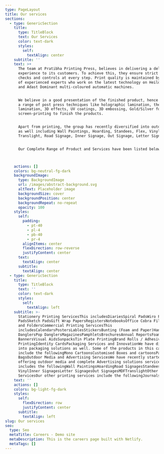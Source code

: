 ```yaml
---
type: PageLayout
title: Our services
sections:
  - type: GenericSection
    title:
      type: TitleBlock
      text: Our Services
      color: text-dark
      styles:
        self:
          textAlign: center
    subtitle: ''
    text: >+
      The team at Pratibha Printing Press, believes in delivering a delightful
      experience to its customers. To achieve this, they ensure strict quality
      checks and controls at every step. Print quality is maintained by a team
      of experienced experts who work on the latest technology on Heildelberg
      and Adast Dominant multi-coloured automatic machines.


      We believe in a good presentation of the finished product, hence we offers
      a range of post press techniques like holographic lamination, thermal
      lamination, 3D effects, UV coatings, 3D embossing, Gold/Silver foiling and
      screen-printing to finish the products.


      Apart from printing, the group has recently diversified into outdoor media
      as well including Wall Paintings, Hoarding, Standees, Flex, Vinyl, MDF,
      Translight, Road Signage, Inner Signage, Out Signage, Letter Signage etc.


      Our Complete Range of Product and Services have been listed below



    actions: []
    colors: bg-neutral-fg-dark
    backgroundImage:
      type: BackgroundImage
      url: /images/abstract-background.svg
      altText: Placeholder image
      backgroundSize: cover
      backgroundPosition: center
      backgroundRepeat: no-repeat
      opacity: 100
    styles:
      self:
        padding:
          - pt-40
          - pl-4
          - pb-40
          - pr-4
        alignItems: center
        flexDirection: row-reverse
        justifyContent: center
      text:
        textAlign: center
      subtitle:
        textAlign: center
  - type: GenericSection
    title:
      type: TitleBlock
      text: ''
      color: text-dark
      styles:
        self:
          textAlign: left
    subtitle: >-
      Stationery Printing ServicesThis includesDiariesSpiral PadsWiro PadsNote
      PadsSketch PadsGift Wrap PapersRegistersNotebooksOffice Cobra FilesFile
      and FoldersCommercial Printing ServicesThis
      includesCalendarsPostersLablesStickersBunting (Foam and Paper)Hanging
      DanglersPop DanglersMagazinesPamphletsBrochuresAnnual ReportsFoam
      BannersVisual AidsSunpacksTin Plate PrintingBrand Rolls / Adhesives Tape
      PrintingIdentity CardsPackaging Services and InnovationWe have diversified
      into packaging solutions as well. Some of the products in this category
      include the followingMono CartoonsCustomised Boxes and cartoonsPaper Carry
      BagsOutdoor Media and Advertising ServicesWe have recently started
      offering outdoor media and complete Advertising solutions services which
      includes the followingWall PaintingsHoardingRoad SignagesStandeesFlex and
      VinylInner SignagesLetter SignagesOut SignagesMDFTranslightOther Printing
      ServicesOur other printing services include the followingJournals
    text: ''
    actions: []
    colors: bg-light-fg-dark
    styles:
      self:
        flexDirection: row
        justifyContent: center
      subtitle:
        textAlign: left
slug: Our services
seo:
  type: Seo
  metaTitle: Careers - Demo site
  metaDescription: This is the careers page built with Netlify.
  metaTags: []
---
```

